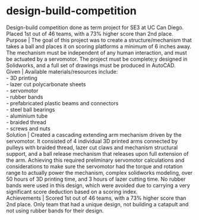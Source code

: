 # design-build-competition
Design-build competition done as term project for SE3 at UC Can Diego. Placed 1st out of 46 teams, with a 73% higher score than 2nd place.
Purpose | The goal of this project was to create a structure/mechanism that takes a ball and places it on scoring platforms a minimum of 6 inches away. The mechanism must be independent of any human interaction, 
          and must be actuated by a servomotor. The project must be complete;y designed in Solidworks, and a full set of drawings must be produced in AutoCAD.<br/>
Given | Available materials/resources include:<br/>
        - 3D printing<br/>
        - lazer cut polycarbonate sheets<br/>
        - servomotor<br/>
        - rubber bands<br/>
        - prefabricated plastic beams and connectors<br/>
        - steel ball bearings<br/>
        - aluminium tube<br/>
        - braided thread<br/>
        - screws and nuts<br/>
Solution | Created a cascading extending arm mechanism driven by the servomotor. It consisted of 4 individual 3D printed arms connected by pulleys with braided thread, lazer cut claws and mechanism structural                  support, and a ball release mechanism that releases upon full extension of the arm. Achieving this required preliminary servomotor calculations and considerations to make sure the servomotor 
           had the torque and rotation range to actually power the mechanism, complex solidworks modeling, over 50 hours of 3D printing time, and 3 hours of lazer cutting time. No rubber bands were used in this 
           design, which were avoided due to carrying a very significant score deduction based on a scoring index.<br/>
Achievements | Scored 1st out of 46 teams, with a 73% higher score than 2nd place. Only team that had a unique design, not building a catapult and not using rubber bands for their design.
